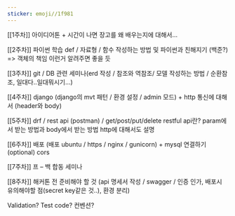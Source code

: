 ```yaml
---
sticker: emoji//1f981
---
```

[[1주차]] 아이디어톤 + 시간이 나면 장고를 왜 배우는지에 대해서...

[[2주차]] 파이썬 학습 def / 자료형 / 함수 작성하는 방법 및 파이썬과 친해지기 (백준?) => 객체의 책임 이런거 알려주면 좋을 듯

[[3주차]] git / DB 관련 세미나(erd 작성 / 참조와 역참조/ 모델 작성하는 방법 / 순환참조, 일대다..일대뭐시기...)

[[4주차]] django (django의 mvt 패턴 / 환경 설정 / admin 모드) + http 통신에 대해서 (header와 body)

[[5주차]] drf / rest api (postman) / get/post/put/delete restful api란? param에서 받는 방법과 body에서 받는 방법 http에 대해서도 설명

[[6주차]] 배포 (배포 ubuntu / https / nginx / gunicorn) + mysql 연결하기 (optional) cors

[[7주차]] 프 – 백 합동 세미나

[[8주차]] 해커톤 전 준비해야 할 것 (api 명세서 작성 / swagger / 인증 인가, 배포시 유의해야할 점(secret key같은 것..), 환경 분리)

Validation? Test code? 컨벤션?